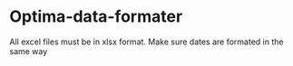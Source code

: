 Optima-data-formater
====================

All excel files must be in xlsx format. 
Make sure dates are formated in the same way
